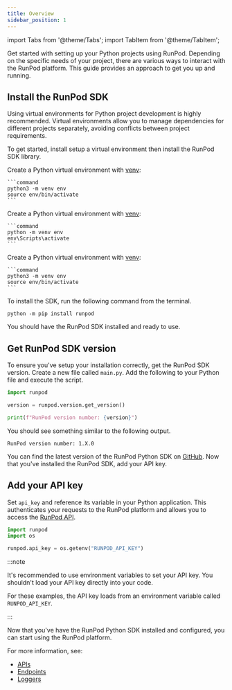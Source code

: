 ```yaml
---
title: Overview
sidebar_position: 1
---
```


import Tabs from '@theme/Tabs';
import TabItem from '@theme/TabItem';

Get started with setting up your Python projects using RunPod.
Depending on the specific needs of your project, there are various ways to interact with the RunPod platform.
This guide provides an approach to get you up and running.

## Install the RunPod SDK

Using virtual environments for Python project development is highly recommended.
Virtual environments allow you to manage dependencies for different projects separately, avoiding conflicts between project requirements.

To get started, install setup a virtual environment then install the RunPod SDK library.

<Tabs>
  <TabItem value="macos" label="macOS" default>

Create a Python virtual environment with [venv](https://docs.python.org/3/library/venv.html):

    ```command
    python3 -m venv env
    source env/bin/activate
    ```

</TabItem>
  <TabItem value="windows" label="Windows">

Create a Python virtual environment with [venv](https://docs.python.org/3/library/venv.html):

    ```command
    python -m venv env
    env\Scripts\activate
    ```

</TabItem>
  <TabItem value="linux" label="Linux">

Create a Python virtual environment with [venv](https://docs.python.org/3/library/venv.html):

    ```command
    python3 -m venv env
    source env/bin/activate
    ```

</TabItem>
</Tabs>

To install the SDK, run the following command from the terminal.

```command
python -m pip install runpod
```

<!--
pip uninstall -y runpod
-->

You should have the RunPod SDK installed and ready to use.

## Get RunPod SDK version

To ensure you've setup your installation correctly, get the RunPod SDK version.
Create a new file called `main.py`.
Add the following to your Python file and execute the script.

```python
import runpod

version = runpod.version.get_version()

print(f"RunPod version number: {version}")
```

You should see something similar to the following output.

```text
RunPod version number: 1.X.0
```

You can find the latest version of the RunPod Python SDK on [GitHub](https://github.com/runpod/runpod-python/releases).
Now that you've installed the RunPod SDK, add your API key.

## Add your API key

Set `api_key` and reference its variable in your Python application.
This authenticates your requests to the RunPod platform and allows you to access the [RunPod API](/sdks/python/apis).

```python
import runpod
import os

runpod.api_key = os.getenv("RUNPOD_API_KEY")
```

:::note

It's recommended to use environment variables to set your API key.
You shouldn't load your API key directly into your code.

For these examples, the API key loads from an environment variable called `RUNPOD_API_KEY`.

:::

Now that you've have the RunPod Python SDK installed and configured, you can start using the RunPod platform.

For more information, see:

- [APIs](/sdks/python/apis)
- [Endpoints](/sdks/python/endpoints)
- [Loggers](/sdks/python/loggers)
